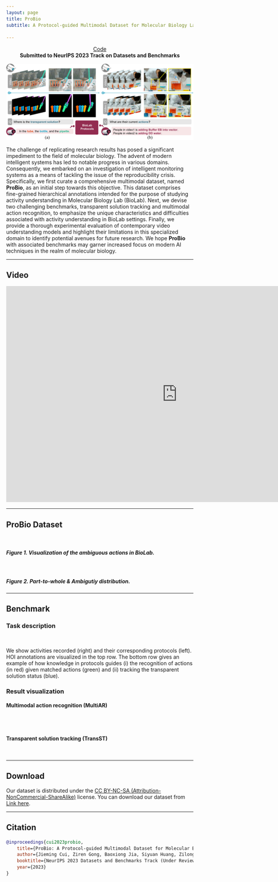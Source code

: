 ```yaml
---
layout: page
title: ProBio
subtitle: A Protocol-guided Multimodal Dataset for Molecular Biology Lab

---
```

<span class="link-block" style="text-align: center;display:block;">
  <a href="https://github.com/jiemingcui/probio/" target="_blank"
  class="external-link button is-normal is-rounded is-dark">
  <span class="icon">
    <i class="fab fa-github"></i>
  </span>
  <span>Code</span>
  </a>
</span>

<center style="font-weight: bold">Submitted to NeurIPS 2023 Track on Datasets and Benchmarks</center>

<!-- <p align="center">
    <a href='https://github.com/jiemingcui/probio/', target="_blank">[Code]
    </a>
    <a href='https://arxiv.org/abs/<ARXIV PAPER ID>', target="_blank">[ArXiv]
    </a>
</p> -->
<!-- Github link -->


![](assets/img/probio-teaser.png)

The challenge of replicating research results has posed a significant impediment to the field of molecular biology. The advent of modern intelligent systems has led to notable progress in various domains. Consequently, we embarked on an investigation of intelligent monitoring systems as a means of tackling the issue of the reproducibility crisis. Specifically, we first curate a comprehensive multimodal dataset, named **ProBio**, as an initial step towards this objective. This dataset comprises fine-grained hierarchical annotations intended for the purpose of studying activity understanding in Molecular Biology Lab (BioLab). Next, we devise two challenging benchmarks, transparent solution tracking and multimodal action recognition, to emphasize the unique characteristics and difficulties associated with activity understanding in BioLab settings. Finally, we provide a thorough experimental evaluation of contemporary video understanding models and highlight their limitations in this specialized domain to identify potential avenues for future research. We hope **ProBio** with associated benchmarks may garner increased focus on modern AI techniques in the realm of molecular biology.


<hr>

## Video

<iframe width="920" height="580" src="https://www.youtube.com/embed/aPeiaVmijec" title="YouTube video player" frameborder="0" allow="accelerometer; autoplay; clipboard-write; encrypted-media; gyroscope; picture-in-picture; web-share" allowfullscreen></iframe>

<hr>

## ProBio Dataset
<!-- ### Visualization of the ambiguous actions in BioLab. -->

<div class="card bg-light border-light mb-3">
    <img class="card-img lazyload" data-src="assets/img/dataset.gif" />
    <div class="card-body">
      <h5 class="card-title">Figure 1. Visualization of the ambiguous actions in BioLab.</h5>
    </div>
</div>

<div class="card bg-light border-light mb-3">
    <img class="card-img lazyload" data-src="assets/img/dataset.png" />
    <div class="card-body">
      <h5 class="card-title">Figure 2. Part-to-whole & Ambigutiy distribution.</h5>
    </div>
</div>

<hr>

## Benchmark
### Task description
<div class="card bg-light border-light mb-3">
    <img class="card-img lazyload" data-src="assets/img/fig2.png" />
</div>

We show activities recorded (right) and their corresponding protocols (left). HOI annotations are visualized in the top row. The bottom row gives an example of how knowledge in protocols guides (i) the recognition of actions (in red) given matched actions (green) and (ii) tracking the transparent solution status (blue).

### Result visualization
#### Multimodal action recognition (MultiAR)

<div class="card bg-light border-light mb-3">
    <img class="card-img lazyload" data-src="assets/img/multiar1.gif" />
</div>
<div class="card bg-light border-light mb-3">
    <img class="card-img lazyload" data-src="assets/img/multiar2.gif" />
</div>

#### Transparent solution tracking (TransST)
<div class="card bg-light border-light mb-3">
    <img class="card-img lazyload" data-src="assets/img/transst.gif" />
</div>


<hr>

## Download

Our dataset is distributed under the [CC BY-NC-SA (Attribution-NonCommercial-ShareAlike)](https://creativecommons.org/licenses/by-nc-sa/4.0/) license. You can download our dataset from [Link here](https://docs.google.com/forms/d/e/1FAIpQLSe6NpXCq3rsgArf91o81jMLhA0MWjKDibVKFWwiBXPddoMSNw/viewform?usp=sf_link).

<hr>

## Citation

```bibtex
@inproceedings{cui2023probio,
    title={ProBio: A Protocol-guided Multimodal Dataset for Molecular Biology Lab},
    author={Jieming Cui, Ziren Gong, Baoxiong Jia, Siyuan Huang, Zilong Zheng, Jianzhu Ma, Yixin Zhu},
    booktitle={NeurIPS 2023 Datasets and Benchmarks Track (Under Review)},
    year={2023}
}
```